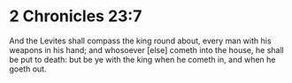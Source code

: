 # 2 Chronicles 23:7

And the Levites shall compass the king round about, every man with his weapons in his hand; and whosoever [else] cometh into the house, he shall be put to death: but be ye with the king when he cometh in, and when he goeth out.